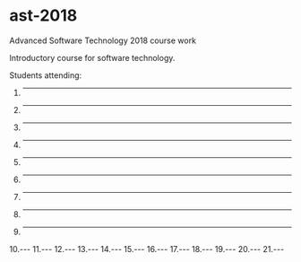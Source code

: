 # ast-2018
Advanced Software Technology 2018 course work


Introductory course for software technology.

Students attending:
1. ---
2. --- 
3. ---
4. ---
5. ---
6. ---
7. ---
8. ---
9. ---
10.---
11.---
12.---
13.---
14.---
15.---
16.---
17.---
18.---
19.---
20.---
21.---

